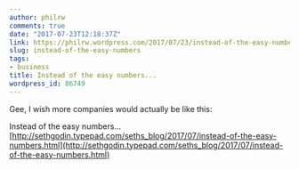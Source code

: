 ```yaml
---
author: philrw
comments: true
date: "2017-07-23T12:18:37Z"
link: https://philrw.wordpress.com/2017/07/23/instead-of-the-easy-numbers/
slug: instead-of-the-easy-numbers
tags:
- business
title: Instead of the easy numbers...
wordpress_id: 86749
---
```


Gee, I wish more companies would actually be like this:

Instead of the easy numbers... [http://sethgodin.typepad.com/seths_blog/2017/07/instead-of-the-easy-numbers.html](http://sethgodin.typepad.com/seths_blog/2017/07/instead-of-the-easy-numbers.html)
